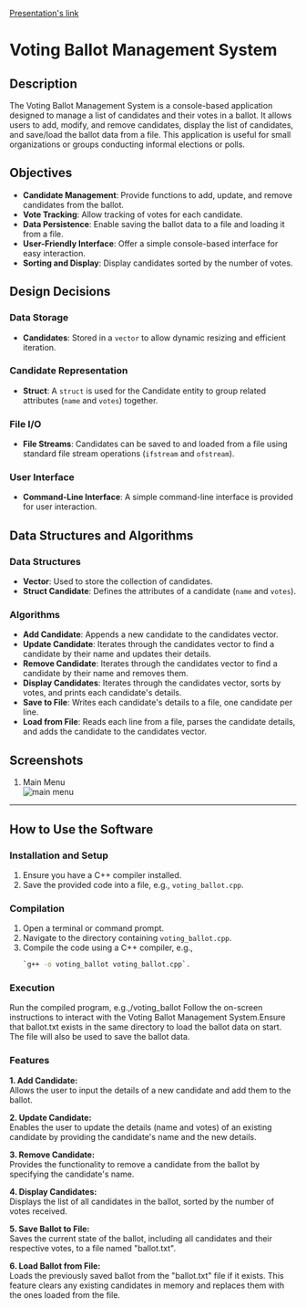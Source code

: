[Presentation's link](https://docs.google.com/presentation/d/1mf7WAnRDQ06oL0pFJbInKFJ5Givn7sVeHwWlM3w-LbU/edit?usp=sharing)
# Voting Ballot Management System

## Description
The Voting Ballot Management System is a console-based application designed to manage a list of candidates and their votes in a ballot. It allows users to add, modify, and remove candidates, display the list of candidates, and save/load the ballot data from a file. This application is useful for small organizations or groups conducting informal elections or polls.

## Objectives
- **Candidate Management**: Provide functions to add, update, and remove candidates from the ballot.
- **Vote Tracking**: Allow tracking of votes for each candidate.
- **Data Persistence**: Enable saving the ballot data to a file and loading it from a file.
- **User-Friendly Interface**: Offer a simple console-based interface for easy interaction.
- **Sorting and Display**: Display candidates sorted by the number of votes.

## Design Decisions

### Data Storage
- **Candidates**: Stored in a `vector` to allow dynamic resizing and efficient iteration.

### Candidate Representation
- **Struct**: A `struct` is used for the Candidate entity to group related attributes (`name` and `votes`) together.

### File I/O
- **File Streams**: Candidates can be saved to and loaded from a file using standard file stream operations (`ifstream` and `ofstream`).

### User Interface
- **Command-Line Interface**: A simple command-line interface is provided for user interaction.

## Data Structures and Algorithms

### Data Structures
- **Vector**: Used to store the collection of candidates.
- **Struct Candidate**: Defines the attributes of a candidate (`name` and `votes`).

### Algorithms
- **Add Candidate**: Appends a new candidate to the candidates vector.
- **Update Candidate**: Iterates through the candidates vector to find a candidate by their name and updates their details.
- **Remove Candidate**: Iterates through the candidates vector to find a candidate by their name and removes them.
- **Display Candidates**: Iterates through the candidates vector, sorts by votes, and prints each candidate's details.
- **Save to File**: Writes each candidate's details to a file, one candidate per line.
- **Load from File**: Reads each line from a file, parses the candidate details, and adds the candidate to the candidates vector.

## Screenshots
1. Main Menu <br>
  ![main menu](https://github.com/quazalia/Voting-Ballot-Creator/assets/148089170/c245254f-236b-450c-be67-1110b1b282e9)<br>
***
## How to Use the Software

### Installation and Setup
1. Ensure you have a C++ compiler installed.
2. Save the provided code into a file, e.g., `voting_ballot.cpp`.

### Compilation
1. Open a terminal or command prompt.
2. Navigate to the directory containing `voting_ballot.cpp`.
3. Compile the code using a C++ compiler, e.g., 
   ```sh
   `g++ -o voting_ballot voting_ballot.cpp`.
   
### Execution
   Run the compiled program, e.g.,/voting_ballot
Follow the on-screen instructions to interact with the Voting Ballot Management System.Ensure that ballot.txt exists in the same directory to load the ballot data on start. The file will also be used to save the ballot data.

### Features

**1. Add Candidate:**  
   Allows the user to input the details of a new candidate and add them to the ballot.

**2. Update Candidate:**  
   Enables the user to update the details (name and votes) of an existing candidate by providing the candidate's name and the new details.

**3. Remove Candidate:**  
   Provides the functionality to remove a candidate from the ballot by specifying the candidate's name.

**4. Display Candidates:**  
   Displays the list of all candidates in the ballot, sorted by the number of votes received.

**5. Save Ballot to File:**  
   Saves the current state of the ballot, including all candidates and their respective votes, to a file named "ballot.txt".

**6. Load Ballot from File:**  
   Loads the previously saved ballot from the "ballot.txt" file if it exists. This feature clears any existing candidates in memory and replaces them with the ones loaded from the file.

